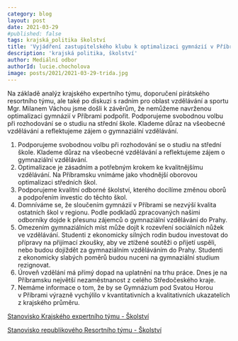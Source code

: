 ```yaml
---
category: blog
layout: post
date: 2021-03-29
#published: false
tags: krajská_politika školství
title: 'Vyjádření zastupitelského klubu k optimalizaci gymnázií v Příbrami'
description: 'krajská politika, školství'
author: Mediální odbor
authorId: lucie.chocholova
image: posts/2021/2021-03-29-trida.jpg
---
```


Na základě analýz krajského expertního týmu, doporučení pirátského resortního týmu, ale také po diskuzi s radním pro oblast vzdělávání a sportu Mgr. Milanem Váchou jsme došli k závěrům, že nemůžeme navrženou optimalizaci gymnázií v Příbrami podpořit. 
Podporujeme svobodnou volbu při rozhodování se o studiu na střední škole. Klademe důraz na všeobecné vzdělávání a reflektujeme zájem o gymnaziální vzdělávání.

1. Podporujeme svobodnou volbu při rozhodování se o studiu na střední škole. Klademe důraz
na všeobecné vzdělávání a reflektujeme zájem o gymnaziální vzdělávání.
2. Optimalizace je zásadním a potřebným krokem ke kvalitnějšímu vzdělávání. Na Příbramsku
vnímáme jako vhodnější oborovou optimalizaci středních škol.
3. Podporujeme kvalitní odborné školství, kterého docílíme změnou oborů a podpořením
investic do těchto škol.
4. Domníváme se, že sloučením gymnázií v Příbrami se nezvýší kvalita ostatních škol v regionu.
Podle podkladů zpracovaných našimi odborníky dojde k přesunu zájemců o gymnaziální
vzdělávání do Prahy.
5. Omezením gymnaziálních míst může dojít k rozevření sociálních nůžek ve vzdělávání.
Studenti z ekonomicky silných rodin budou investovat do přípravy na přijímací zkoušky, aby
ve ztížené soutěži o přijetí uspěli, nebo budou dojíždět za gymnaziálním vzděláváním do
Prahy. Studenti z ekonomicky slabých poměrů budou nuceni na gymnaziální studium
rezignovat.
6. Úroveň vzdělání má přímý dopad na uplatnění na trhu práce. Dnes je na Příbramsku největší
nezaměstnanost z celého Středočeského kraje.
7. Nemáme informace o tom, že by se Gymnázium pod Svatou Horou v Příbrami výrazně
vychýlilo v kvantitativních a kvalitativních ukazatelích z krajského průměru.

[Stanovisko Krajského expertního týmu - Školství](/assets/files/Optimalizace_KET_vyjadreni_public_FINAL.pdf) 

[Stanovisko republikového Resortního týmu - Školství](/assets/files/resortni_tym_optimalizace_FINAL.pdf)
